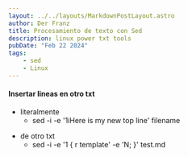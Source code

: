 ```yaml
---
layout: ../../layouts/MarkdownPostLayout.astro
author: Der Franz
title: Procesamiento de texto con Sed 
description: linux power txt tools
pubDate: "Feb 22 2024"
tags:
    - sed
    - Linux
---
```


#### Insertar lineas en otro txt
- literalmente
    - sed -i -e '1iHere is my new top line\' filename
* de otro txt
    * sed -i -e '1 { r template' -e 'N; }' test.md
